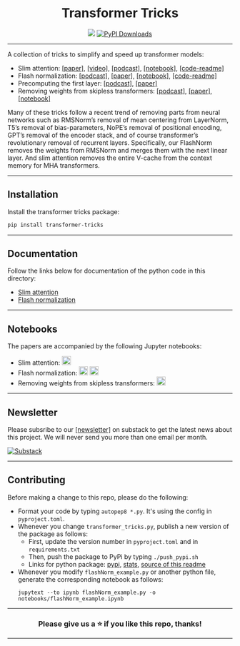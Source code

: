 <h1 align="center"> Transformer Tricks </h1>
<p align="center">
  <a href="https://transformertricks.substack.com"><img src="https://img.shields.io/badge/Substack-FF6719?logo=substack&logoColor=fff"></a>
  <a href="https://pepy.tech/projects/transformer-tricks"><img src="https://static.pepy.tech/badge/transformer-tricks" alt="PyPI Downloads"></a>
</p>

---

A collection of tricks to simplify and speed up transformer models:
- Slim attention: [[paper]](https://docs.google.com/viewer?url=https://raw.githubusercontent.com/OpenMachine-ai/transformer-tricks/refs/heads/main/doc/slimAttn.pdf), [[video]](https://youtu.be/SuGTEL4A1mE), [[podcast]](https://notebooklm.google.com/notebook/ac47a53c-866b-4271-ab79-bc48d1b41722/audio), [[notebook]](https://colab.research.google.com/github/OpenMachine-ai/transformer-tricks/blob/main/notebooks/slimAttn_concept.ipynb), [[code-readme]](doc/slimAttn.md)
- Flash normalization: [[podcast]](https://notebooklm.google.com/notebook/cca31378-7f5b-4bfc-a1d7-75c7b279fcb5/audio), [[paper]](https://arxiv.org/abs/2407.09577), [[notebook]](https://colab.research.google.com/github/OpenMachine-ai/transformer-tricks/blob/main/notebooks/flash_normalization.ipynb), [[code-readme]](doc/flashNorm.md)
- Precomputing the first layer: [[podcast]](https://notebooklm.google.com/notebook/7794278e-de6a-40fc-ab1c-3240a40e55d5/audio), [[paper]](https://arxiv.org/abs/2402.13388)
- Removing weights from skipless transformers: [[podcast]](https://notebooklm.google.com/notebook/0875eef7-094e-4c30-bc13-90a1a074c949/audio), [[paper]](https://arxiv.org/abs/2404.12362), [[notebook]](https://colab.research.google.com/github/OpenMachine-ai/transformer-tricks/blob/main/notebooks/removing_weights.ipynb)

Many of these tricks follow a recent trend of removing parts from neural networks such as RMSNorm’s removal of mean centering from LayerNorm, T5’s removal of bias-parameters, NoPE’s removal of positional encoding, GPT’s removal of the encoder stack, and of course transformer’s revolutionary removal of recurrent layers. Specifically, our FlashNorm removes the weights from RMSNorm and merges them with the next linear layer. And slim attention removes the entire V-cache from the context memory for MHA transformers.

---

## Installation

Install the transformer tricks package:
```bash
pip install transformer-tricks
```

---

## Documentation
Follow the links below for documentation of the python code in this directory:
- [Slim attention](doc/slimAttn.md)
- [Flash normalization](doc/flashNorm.md)

---

## Notebooks
The papers are accompanied by the following Jupyter notebooks:
- Slim attention: <a href="https://colab.research.google.com/github/OpenMachine-ai/transformer-tricks/blob/main/notebooks/slimAttn_concept.ipynb"><img src="https://colab.research.google.com/assets/colab-badge.svg" alt="Colab" height="20"></a>
- Flash normalization: <a href="https://colab.research.google.com/github/OpenMachine-ai/transformer-tricks/blob/main/notebooks/flashNorm_example.ipynb"><img src="https://colab.research.google.com/assets/colab-badge.svg" alt="Colab" height="20"></a> <a href="https://colab.research.google.com/github/OpenMachine-ai/transformer-tricks/blob/main/notebooks/flash_normalization.ipynb"><img src="https://colab.research.google.com/assets/colab-badge.svg" alt="Colab" height="20"></a>
- Removing weights from skipless transformers: <a href="https://colab.research.google.com/github/OpenMachine-ai/transformer-tricks/blob/main/notebooks/removing_weights.ipynb"><img src="https://colab.research.google.com/assets/colab-badge.svg" alt="Colab" height="20"></a>

---
## Newsletter
Please subsribe to our [[newsletter]](https://transformertricks.substack.com) on substack to get the latest news about this project. We will never send you more than one email per month.

[![Substack](https://img.shields.io/badge/Substack-FF6719?logo=substack&logoColor=fff)](https://transformertricks.substack.com)

---

## Contributing
Before making a change to this repo, please do the following:
- Format your code by typing `autopep8 *.py`. It's using the config in  `pyproject.toml`.
- Whenever you change `transformer_tricks.py`, publish a new version of the package as follows:
  - First, update the version number in `pyproject.toml` and in `requirements.txt`
  - Then, push the package to PyPi by typing `./push_pypi.sh`
  - Links for python package: [pypi](https://pypi.org/project/transformer-tricks/), [stats](https://www.pepy.tech/projects/transformer-tricks), [source of this readme](https://github.com/OpenMachine-ai/transformer-tricks/blob/main/python/README.md)
- Whenever you modify `flashNorm_example.py` or another python file, generate the corresponding notebook as follows:
  ```
  jupytext --to ipynb flashNorm_example.py -o notebooks/flashNorm_example.ipynb
  ```

---

<h3 align="center"> Please give us a ⭐ if you like this repo, thanks! </h3>

---

